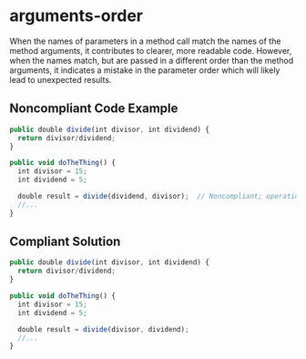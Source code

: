 # arguments-order

When the names of parameters in a method call match the names of the method arguments, it contributes to clearer, more readable code. However, when
the names match, but are passed in a different order than the method arguments, it indicates a mistake in the parameter order which will likely lead
to unexpected results.

## Noncompliant Code Example

```typescript
public double divide(int divisor, int dividend) {
  return divisor/dividend;
}

public void doTheThing() {
  int divisor = 15;
  int dividend = 5;

  double result = divide(dividend, divisor);  // Noncompliant; operation succeeds, but result is unexpected
  //...
}
```
## Compliant Solution

```typescript
public double divide(int divisor, int dividend) {
  return divisor/dividend;
}

public void doTheThing() {
  int divisor = 15;
  int dividend = 5;

  double result = divide(divisor, dividend);
  //...
}
```

